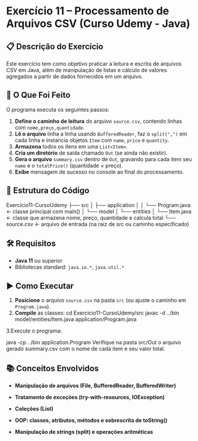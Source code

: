 # Exercício 11 – Processamento de Arquivos CSV (Curso Udemy - Java)

## 📋 Descrição do Exercício
Este exercício tem como objetivo praticar a leitura e escrita de arquivos CSV em Java, além de manipulação de listas e cálculo de valores agregados a partir de dados fornecidos em um arquivo.

## 🧠 O Que Foi Feito
O programa executa os seguintes passos:

1. **Define o caminho de leitura** do arquivo `source.csv`, contendo linhas com `nome,preço,quantidade`.  
2. **Lê o arquivo** linha a linha usando `BufferedReader`, faz o `split(",")` em cada linha e instancia objetos `Item` com `name`, `price` e `quantity`.  
3. **Armazena** todos os itens em uma `List<Item>`.  
4. **Cria um diretório** de saída chamado `Out` (se ainda não existir).  
5. **Gera o arquivo** `summary.csv` dentro de `Out`, gravando para cada item seu `name` e o `totalPrice()` (quantidade × preço).  
6. **Exibe** mensagem de sucesso no console ao final do processamento.

## 📁 Estrutura do Código
Exercicio11-CursoUdemy
├── src
│ ├── application
│ │ └── Program.java ← classe principal com main()
│ └── model
│ └── entities
│ └── Item.java ← classe que armazena nome, preço, quantidade e calcula total
└── source.csv ← arquivo de entrada (na raiz de src ou caminho especificado)


## 🛠️ Requisitos
- **Java 11** ou superior  
- Bibliotecas standard: `java.io.*`, `java.util.*`

## ▶️ Como Executar
1. **Posicione** o arquivo `source.csv` na pasta `src` (ou ajuste o caminho em `Program.java`).  
2. **Compile** as classes:
   cd Exercicio11-CursoUdemy/src
   javac -d ../bin model/entities/Item.java application/Program.java

3.Execute o programa:

java -cp ../bin application.Program
Verifique na pasta src/Out o arquivo gerado summary.csv com o nome de cada item e seu valor total.

## 📚 Conceitos Envolvidos
- **Manipulação de arquivos (File, BufferedReader, BufferedWriter)**

- **Tratamento de exceções (try-with-resources, IOException)**

- **Coleções (List<Item>)**

- **OOP: classes, atributos, métodos e sobrescrita de toString()**

- **Manipulação de strings (split) e operações aritméticas**
